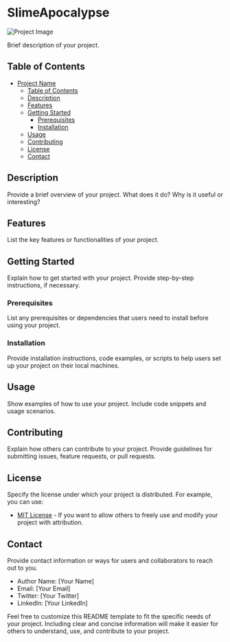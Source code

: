 # SlimeApocalypse

![Project Image](insert_image_url_here)

Brief description of your project.

## Table of Contents

- [Project Name](#project-name)
  - [Table of Contents](#table-of-contents)
  - [Description](#description)
  - [Features](#features)
  - [Getting Started](#getting-started)
    - [Prerequisites](#prerequisites)
    - [Installation](#installation)
  - [Usage](#usage)
  - [Contributing](#contributing)
  - [License](#license)
  - [Contact](#contact)

## Description

Provide a brief overview of your project. What does it do? Why is it useful or interesting?

## Features

List the key features or functionalities of your project.

## Getting Started

Explain how to get started with your project. Provide step-by-step instructions, if necessary.

### Prerequisites

List any prerequisites or dependencies that users need to install before using your project.

### Installation

Provide installation instructions, code examples, or scripts to help users set up your project on their local machines.

## Usage

Show examples of how to use your project. Include code snippets and usage scenarios.

## Contributing

Explain how others can contribute to your project. Provide guidelines for submitting issues, feature requests, or pull requests.

## License

Specify the license under which your project is distributed. For example, you can use:

- [MIT License](LICENSE) - If you want to allow others to freely use and modify your project with attribution.

## Contact

Provide contact information or ways for users and collaborators to reach out to you.

- Author Name: [Your Name]
- Email: [Your Email]
- Twitter: [Your Twitter]
- LinkedIn: [Your LinkedIn]

Feel free to customize this README template to fit the specific needs of your project. Including clear and concise information will make it easier for others to understand, use, and contribute to your project.
